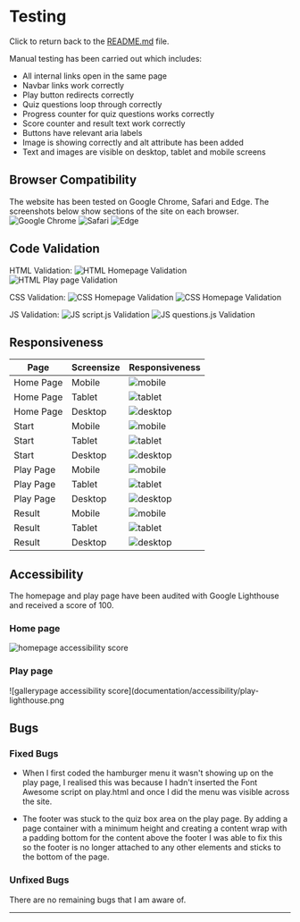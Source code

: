 # Testing

Click to return back to the [README.md](README.md) file. 

Manual testing has been carried out which includes:
- All internal links open in the same page
- Navbar links work correctly
- Play button redirects correctly
- Quiz questions loop through correctly
- Progress counter for quiz questions works correctly
- Score counter and result text work correctly
- Buttons have relevant aria labels
- Image is showing correctly and alt attribute has been added
- Text and images are visible on desktop, tablet and mobile screens

## Browser Compatibility 

The website has been tested on Google Chrome, Safari and Edge. The screenshots below show sections of the site on each browser.
![Google Chrome](documentation/responsiveness/tablet-google-chrome.png)
![Safari](documentation/responsiveness/mobile-safari.png)
![Edge](documentation/responsiveness/desktop-edge.png)

## Code Validation

HTML Validation:
![HTML Homepage Validation](documentation/codevalidation/index-html-validation.png)
![HTML Play page Validation](documentation/codevalidation/play-html-validation.png)

CSS Validation:
![CSS Homepage Validation](documentation/codevalidation/index-css-validation.png)
![CSS Homepage Validation](documentation/codevalidation/play-css-validation.png)

JS Validation:
![JS script.js Validation](documentation/codevalidation/script-js-validation.png)
![JS questions.js Validation](documentation/codevalidation/questions-js-validation.png)

## Responsiveness

| Page | Screensize | Responsiveness |
| --- | --- | --- |
| Home Page | Mobile | ![mobile](documentation/responsiveness/mobile-homepage.png) |
| Home Page | Tablet | ![tablet](documentation/responsiveness/tablet-homepage.png) |
| Home Page | Desktop | ![desktop](documentation/responsiveness/desktop-homepage.png) |
| Start | Mobile | ![mobile](documentation/responsiveness/mobile-start-quiz-page.png) |
| Start | Tablet | ![tablet](documentation/responsiveness/tablet-start-quiz-page.png) |
| Start | Desktop | ![desktop](documentation/responsiveness/desktop-start-quiz-page.png) |
| Play Page | Mobile | ![mobile](documentation/responsiveness/mobile-quiz-page.png) |
| Play Page | Tablet | ![tablet](documentation/responsiveness/tablet-quiz-page.png) |
| Play Page | Desktop | ![desktop](documentation/responsiveness/desktop-quiz-page.png) |
| Result | Mobile | ![mobile](documentation/responsiveness/mobile-result-page.png) |
| Result | Tablet | ![tablet](documentation/responsiveness/tablet-result-page.png) |
| Result | Desktop | ![desktop](documentation/responsiveness/desktop-result-page.png) |


## Accessibility

The homepage and play page have been audited with Google Lighthouse and received a score of 100.

### Home page

![homepage accessibility score](documentation/accessibility/index-lighthouse.png)

### Play page

![gallerypage accessibility score](documentation/accessibility/play-lighthouse.png

## Bugs

### Fixed Bugs

- When I first coded the hamburger menu it wasn't showing up on the play page, I realised this was because I hadn't inserted the Font Awesome script on play.html and once I did the menu was visible across the site.

- The footer was stuck to the quiz box area on the play page. By adding a page container with a minimum height and creating a content wrap with a padding bottom for the content above the footer I was able to fix this so the footer is no longer attached to any other elements and sticks to the bottom of the page.

### Unfixed Bugs

There are no remaining bugs that I am aware of.

---